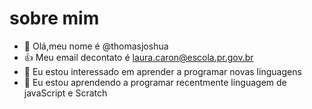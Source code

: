 # sobre mim
- 👋 Olá,meu nome é @thomasjoshua
- :+1: Meu email decontato é laura.caron@escola.pr.gov.br
- 👀 Eu estou interessado em aprender a programar novas linguagens
- 🌱 Eu estou aprendendo a programar recentmente linguagem de javaScript e Scratch
